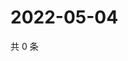 # 2022-05-04

共 0 条

<!-- BEGIN WEIBO -->
<!-- 最后更新时间 Wed May 04 2022 09:24:47 GMT+0800 (China Standard Time) -->

<!-- END WEIBO -->

